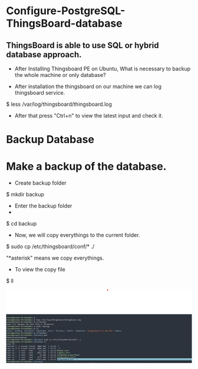 # Configure-PostgreSQL-ThingsBoard-database
## ThingsBoard is able to use SQL or hybrid database approach.

- After Installing Thingsboard PE on Ubuntu, What is necessary to backup the whole machine or only database?

- After installation the thingsboard on our machine we can log thingsboard service.

$ less /var/log/thingsboard/thingsboard.log

- After that press "Ctrl+n" to view the latest input and check it.

# Backup Database
# Make a backup of the database.

- Create backup folder

$ mkdir backup

- Enter the backup folder
- 
$ cd backup

- Now, we will copy everythings to the current folder.

$ sudo cp /etc/thingsboard/conf/* ./

"*asterisk" means we copy everythings.

- To view the copy file

$ ll 

<img src= "ScreenShort1.png" width=600>
